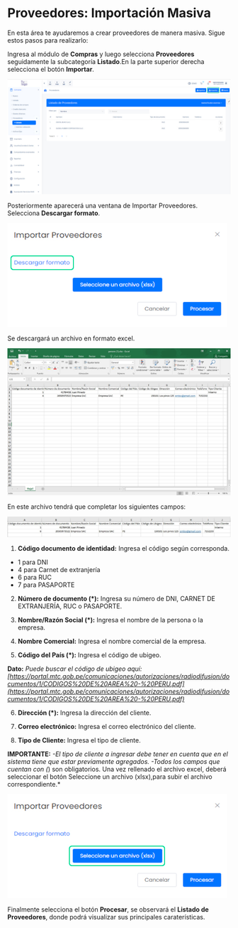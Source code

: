 # Proveedores: Importación Masiva

En esta área te ayudaremos a crear proveedores de manera masiva. Sigue estos pasos para realizarlo:

Ingresa al módulo de **Compras** y luego selecciona **Proveedores** seguidamente la subcategoría **Listado**.En la parte superior derecha selecciona el botón **Importar**.

![Alt text](img/provedores1.jpg)

Posteriormente aparecerá una ventana de Importar Proveedores. Selecciona **Descargar formato**.

![Alt text](img/provedores2.jpg)

Se descargará un archivo en formato excel.

![Alt text](img/provedores4.jpg)

En este archivo tendrá que completar los siguientes campos:

![Alt text](img/provedores5.jpg)

1. **Código documento de identidad:** Ingresa el código según corresponda.

- 1 para DNI
- 4 para Carnet de extranjería
- 6 para RUC
- 7 para PASAPORTE

2. **Número de documento (*):**  Ingresa su número de DNI, CARNET DE EXTRANJERÍA, RUC o PASAPORTE.

3. **Nombre/Razón Social (*):** Ingresa el nombre de la persona o la empresa.

4. **Nombre Comercial:** Ingresa el nombre comercial de la empresa.

5. **Código del País (*):** Ingresa el código de ubigeo.

**Dato:** *Puede buscar el código de ubigeo aquí: [https://portal.mtc.gob.pe/comunicaciones/autorizaciones/radiodifusion/documentos/1/CODIGOS%20DE%20AREA%20-%20PERU.pdf](https://portal.mtc.gob.pe/comunicaciones/autorizaciones/radiodifusion/documentos/1/CODIGOS%20DE%20AREA%20-%20PERU.pdf)*

6. **Dirección (*):** Ingresa la dirección del cliente.

7. **Correo electrónico:** Ingresa el correo electrónico del cliente.

8. **Tipo de Cliente:** Ingresa el tipo de cliente.

**IMPORTANTE:**
*-El tipo de cliente a ingresar debe tener en cuenta que en el sistema tiene que estar previamente agregados.*
*-Todos los campos que cuentan con (*) son obligatorios.
Una vez rellenado el archivo excel, deberá seleccionar el botón Seleccione un archivo (xlsx),para subir el archivo correspondiente.*

![Alt text](img/proveedores6.jpg)

Finalmente selecciona el botón **Procesar**, se observará el **Listado de Proveedores**, donde podrá visualizar sus principales caraterísticas.
